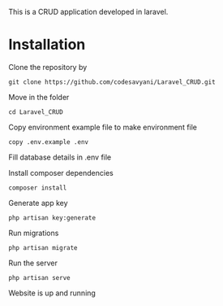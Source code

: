 This is a CRUD application developed in laravel.

# Installation

Clone the repository by 

```
git clone https://github.com/codesavyani/Laravel_CRUD.git
```

Move in the folder

```
cd Laravel_CRUD
```

Copy environment example file to make environment file

```
copy .env.example .env
```

Fill database details in .env file

Install composer dependencies

```
composer install
```

Generate app key

```
php artisan key:generate
```

Run migrations

```
php artisan migrate
```

Run the server

```
php artisan serve
```

Website is up and running